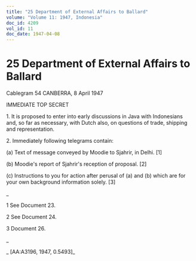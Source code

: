 ```yaml
---
title: "25 Department of External Affairs to Ballard"
volume: "Volume 11: 1947, Indonesia"
doc_id: 4209
vol_id: 11
doc_date: 1947-04-08
---
```


# 25 Department of External Affairs to Ballard

Cablegram 54 CANBERRA, 8 April 1947

IMMEDIATE TOP SECRET

1\. It is proposed to enter into early discussions in Java with Indonesians and, so far as necessary, with Dutch also, on questions of trade, shipping and representation.

2\. Immediately following telegrams contain:

(a) Text of message conveyed by Moodie to Sjahrir, in Delhi. [1]

(b) Moodie's report of Sjahrir's reception of proposal. [2]

(c) Instructions to you for action after perusal of (a) and (b) which are for your own background information solely. [3]

_

1 See Document 23.

2 See Document 24.

3 Document 26.

_

_ [AA:A3196, 1947, 0.5493]_
